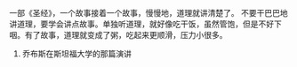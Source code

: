 一部《圣经》，一个故事接着一个故事，慢慢地，道理就讲清楚了。
不要干巴巴地讲道理，要学会讲点故事。单独听道理，就好像吃干饭，虽然管饱，但是不好下咽。有了故事，道理就变成了粥，吃起来更顺滑，压力小很多。

1. 乔布斯在斯坦福大学的那篇演讲